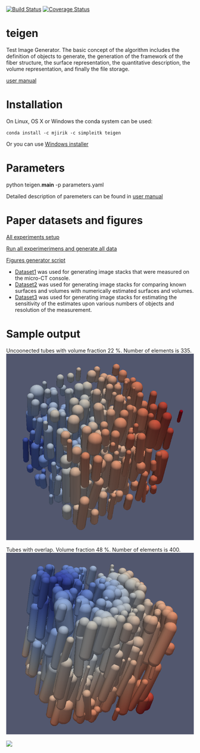 
[![Build Status](https://travis-ci.org/mjirik/teigen.svg?branch=master)](https://travis-ci.org/mjirik/teigen)
[![Coverage Status](https://coveralls.io/repos/github/mjirik/teigen/badge.svg?branch=master)](https://coveralls.io/github/mjirik/teigen?branch=master)

# teigen
Test Image Generator. The basic concept of the algorithm includes the definition of objects to generate, the generation of the framework of the fiber structure, the surface representation, the quantitative description, the volume representation, and finally the file storage.

[user manual](https://github.com/mjirik/teigen/blob/master/user_manual.md)

# Installation

On Linux, OS X or Windows the conda system can be used:

    conda install -c mjirik -c simpleitk teigen

Or you can use [Windows installer](http://147.228.240.61/queetech/install/setup_teigen.exe)

# Parameters


python teigen.__main__ -p parameters.yaml

Detailed description of paremeters can be found in 
[user manual](https://github.com/mjirik/teigen/blob/master/user_manual.md)

# Paper datasets and figures

[All experiments setup](https://github.com/mjirik/teigen/blob/master/examples/paper_experiments_params.ipynb)

[Run all experimerimens and generate all data](https://github.com/mjirik/teigen/blob/master/examples/paper_run_experiments.ipynb)

[Figures generator script](https://github.com/mjirik/teigen/blob/master/examples/paper_figures.ipynb)


* [Dataset1](https://raw.githubusercontent.com/mjirik/teigen/master/data/Dataset1.csv) was used for generating image stacks that were measured on the micro-CT console. 
* [Dataset2](https://raw.githubusercontent.com/mjirik/teigen/master/data/Dataset2.csv) was used for generating image stacks for comparing known surfaces and volumes with numerically estimated surfaces and volumes. 
* [Dataset3](https://raw.githubusercontent.com/mjirik/teigen/master/data/Dataset3.csv) was used for generating image stacks for estimating the sensitivity of the estimates upon various numbers of objects and resolution of the measurement.

# Sample output

Uncoonected tubes with volume fraction 22 %. Number of elements is 335.
![unconnected](https://raw.githubusercontent.com/mjirik/teigen/master/graphics/teigen_volume_fraction_22_unconnected_n335_paraview.png)

Tubes with overlap. Volume fraction 48 %. Number of elements is 400.
![connected](https://raw.githubusercontent.com/mjirik/teigen/master/graphics/teigen_volume_fraction_48_overlap4_n400_paraview.png)

<img src="https://raw.githubusercontent.com/mjirik/teigen/master/graphics/teigen_volume_fraction_89_porosities_n200_paraview.png" width="48">
